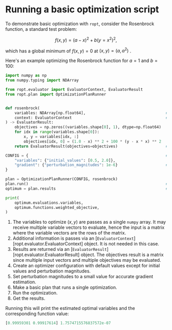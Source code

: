 # Running a basic optimization script

To demonstrate basic optimization with `ropt`, consider the Rosenbrock function,
a standard test problem:

$$ f(x,y) = (a - x)^2 + b (y = x^2)^2, $$

which has a global minimum of $f(x, y) = 0$ at $(x, y) = (a, a^2)$ .

Here's an example optimizing the Rosenbrock function for $a = 1$ and $b = 100$:

```python
import numpy as np
from numpy.typing import NDArray

from ropt.evaluator import EvaluatorContext, EvaluatorResult
from ropt.plan import OptimizationPlanRunner


def rosenbrock(
    variables: NDArray[np.float64],                                   # (1)!
    context: EvaluatorContext                                         # (2)!
) -> EvaluatorResult:
    objectives = np.zeros((variables.shape[0], 1), dtype=np.float64)
    for idx in range(variables.shape[0]):
        x, y = variables[idx, :]
        objectives[idx, 0] = (1.0 - x) ** 2 + 100 * (y - x * x) ** 2
    return EvaluatorResult(objectives=objectives)                     # (3)!

CONFIG = {                                                            # (4)!
    "variables": {"initial_values": [0.5, 2.0]},
    "gradient": {"perturbation_magnitudes": 1e-6}                     # (5)!
}

plan = OptimizationPlanRunner(CONFIG, rosenbrock)                      # (6)!
plan.run()                                                            # (7)!
optimum = plan.results                                                # (8)

print(
    optimum.evaluations.variables,
    optimum.functions.weighted_objective,
)
```

1. The variables to optimize ($x, y$) are passes as a single `numpy` array. It
   may receive multiple variable vectors to evaluate, hence the input is a
   matrix where the variable vectors are the rows of the matrix.
2. Additional information is passes via an
   [`EvaluatorContext`][ropt.evaluator.EvaluatorContext] object. It is not
   needed in this case.
3. Results are returned via an
   [`EvaluatorResult`][ropt.evaluator.EvaluatorResult] object. The objectives
   result is a matrix since multiple input vectors and multiple objectives may
   be evaluated.
4. Create an optimizer configuration with default values except for initial
   values and perturbation magnitudes.
5. Set perturbation magnitudes to a small value for accurate gradient estimation.
6. Make a basic plan that runs a single optimization.
7. Run the optimization.
8. Get the results.

Running this will print the estimated optimal variables and the corresponding
function value:

```python
[0.99959301 0.99917614] 1.7574715576837572e-07
```
